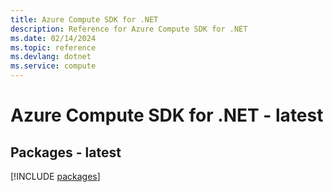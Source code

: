 ```yaml
---
title: Azure Compute SDK for .NET
description: Reference for Azure Compute SDK for .NET
ms.date: 02/14/2024
ms.topic: reference
ms.devlang: dotnet
ms.service: compute
---
```

# Azure Compute SDK for .NET - latest
## Packages - latest
[!INCLUDE [packages](compute-index.md)]